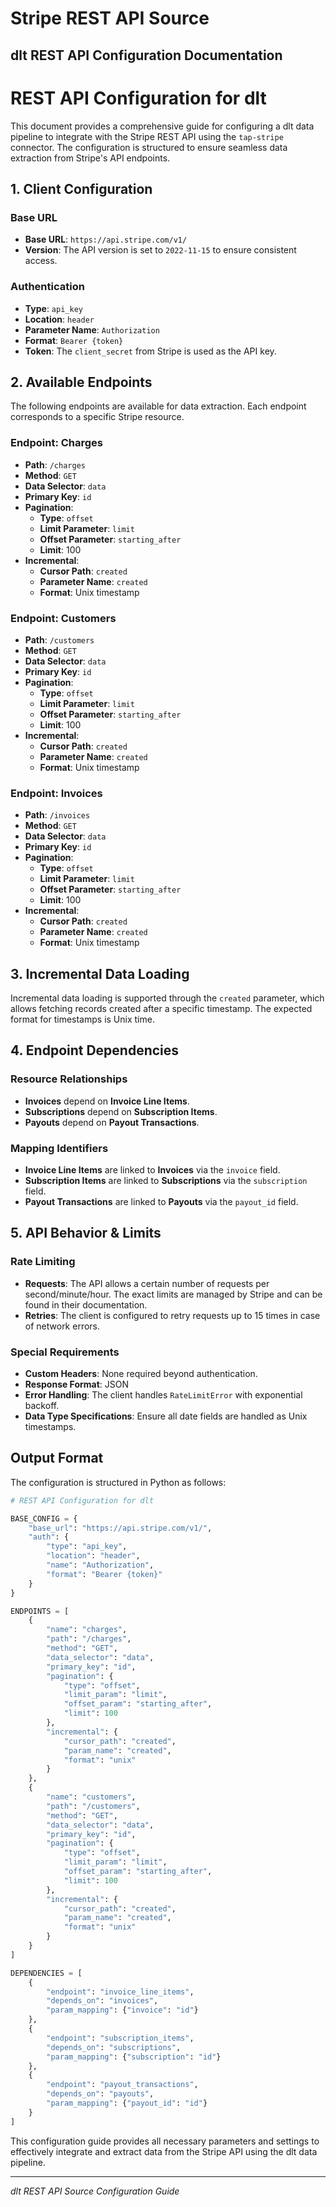 # Stripe REST API Source

## dlt REST API Configuration Documentation

# REST API Configuration for dlt

This document provides a comprehensive guide for configuring a dlt data pipeline to integrate with the Stripe REST API using the `tap-stripe` connector. The configuration is structured to ensure seamless data extraction from Stripe's API endpoints.

## 1. Client Configuration

### Base URL
- **Base URL**: `https://api.stripe.com/v1/`
- **Version**: The API version is set to `2022-11-15` to ensure consistent access.

### Authentication
- **Type**: `api_key`
- **Location**: `header`
- **Parameter Name**: `Authorization`
- **Format**: `Bearer {token}`
- **Token**: The `client_secret` from Stripe is used as the API key.

## 2. Available Endpoints

The following endpoints are available for data extraction. Each endpoint corresponds to a specific Stripe resource.

### Endpoint: Charges
- **Path**: `/charges`
- **Method**: `GET`
- **Data Selector**: `data`
- **Primary Key**: `id`
- **Pagination**: 
  - **Type**: `offset`
  - **Limit Parameter**: `limit`
  - **Offset Parameter**: `starting_after`
  - **Limit**: 100
- **Incremental**:
  - **Cursor Path**: `created`
  - **Parameter Name**: `created`
  - **Format**: Unix timestamp

### Endpoint: Customers
- **Path**: `/customers`
- **Method**: `GET`
- **Data Selector**: `data`
- **Primary Key**: `id`
- **Pagination**: 
  - **Type**: `offset`
  - **Limit Parameter**: `limit`
  - **Offset Parameter**: `starting_after`
  - **Limit**: 100
- **Incremental**:
  - **Cursor Path**: `created`
  - **Parameter Name**: `created`
  - **Format**: Unix timestamp

### Endpoint: Invoices
- **Path**: `/invoices`
- **Method**: `GET`
- **Data Selector**: `data`
- **Primary Key**: `id`
- **Pagination**: 
  - **Type**: `offset`
  - **Limit Parameter**: `limit`
  - **Offset Parameter**: `starting_after`
  - **Limit**: 100
- **Incremental**:
  - **Cursor Path**: `created`
  - **Parameter Name**: `created`
  - **Format**: Unix timestamp

## 3. Incremental Data Loading

Incremental data loading is supported through the `created` parameter, which allows fetching records created after a specific timestamp. The expected format for timestamps is Unix time.

## 4. Endpoint Dependencies

### Resource Relationships
- **Invoices** depend on **Invoice Line Items**.
- **Subscriptions** depend on **Subscription Items**.
- **Payouts** depend on **Payout Transactions**.

### Mapping Identifiers
- **Invoice Line Items** are linked to **Invoices** via the `invoice` field.
- **Subscription Items** are linked to **Subscriptions** via the `subscription` field.
- **Payout Transactions** are linked to **Payouts** via the `payout_id` field.

## 5. API Behavior & Limits

### Rate Limiting
- **Requests**: The API allows a certain number of requests per second/minute/hour. The exact limits are managed by Stripe and can be found in their documentation.
- **Retries**: The client is configured to retry requests up to 15 times in case of network errors.

### Special Requirements
- **Custom Headers**: None required beyond authentication.
- **Response Format**: JSON
- **Error Handling**: The client handles `RateLimitError` with exponential backoff.
- **Data Type Specifications**: Ensure all date fields are handled as Unix timestamps.

## Output Format

The configuration is structured in Python as follows:

```python
# REST API Configuration for dlt

BASE_CONFIG = {
    "base_url": "https://api.stripe.com/v1/",
    "auth": {
        "type": "api_key",
        "location": "header",
        "name": "Authorization",
        "format": "Bearer {token}"
    }
}

ENDPOINTS = [
    {
        "name": "charges",
        "path": "/charges",
        "method": "GET",
        "data_selector": "data",
        "primary_key": "id",
        "pagination": {
            "type": "offset",
            "limit_param": "limit",
            "offset_param": "starting_after",
            "limit": 100
        },
        "incremental": {
            "cursor_path": "created",
            "param_name": "created",
            "format": "unix"
        }
    },
    {
        "name": "customers",
        "path": "/customers",
        "method": "GET",
        "data_selector": "data",
        "primary_key": "id",
        "pagination": {
            "type": "offset",
            "limit_param": "limit",
            "offset_param": "starting_after",
            "limit": 100
        },
        "incremental": {
            "cursor_path": "created",
            "param_name": "created",
            "format": "unix"
        }
    }
]

DEPENDENCIES = [
    {
        "endpoint": "invoice_line_items",
        "depends_on": "invoices",
        "param_mapping": {"invoice": "id"}
    },
    {
        "endpoint": "subscription_items",
        "depends_on": "subscriptions",
        "param_mapping": {"subscription": "id"}
    },
    {
        "endpoint": "payout_transactions",
        "depends_on": "payouts",
        "param_mapping": {"payout_id": "id"}
    }
]
```

This configuration guide provides all necessary parameters and settings to effectively integrate and extract data from the Stripe API using the dlt data pipeline.

---
*dlt REST API Source Configuration Guide*